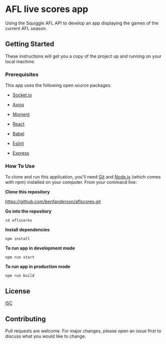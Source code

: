 # AFL live scores app

Using the Squiggle AFL API to develop an app displaying the games of the current AFL season.

## Getting Started

These instructions will get you a copy of the project up and running on your local machine.

### Prerequisites

This app uses the following open source packages:

  * [Socket.io](https://socket.io/)

  * [Axios](https://www.npmjs.com/package/axios)

  * [Moment](https://momentjs.com/)

  * [React](https://reactjs.org/)

  * [Babel](https://babeljs.io/)

  * [Eslint](https://eslint.org/)

  * [Express](https://www.npmjs.com/package/express)

### How To Use

To clone and run this application, you'll need [Git](https://git-scm.com/) and [Node.js](https://nodejs.org/en/) (which comes with npm) installed on your computer. From your command line:

**Clone this repository**

https://github.com/benfanderson/aflscores.git

**Go into the repository**

```cd aflscores```

**Install dependencies**


```npm install```

**To run app in development mode**

```npm run start```

**To run app in production mode**

```npm run build```

## License

[ISC](https://choosealicense.com/licenses/isc/)


## Contributing

Pull requests are welcome. For major changes, please open an issue first to discuss what you would like to change.